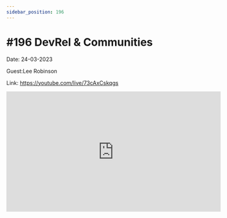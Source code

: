 ```yaml
---
sidebar_position: 196
---
```


# #196 DevRel & Communities

Date: 24-03-2023

Guest:Lee Robinson

Link: https://youtube.com/live/73cAxCskqgs

<iframe width="560" height="315" src="https://www.youtube.com/embed/73cAxCskqgs" title="YouTube video player" frameborder="0" allow="accelerometer; autoplay; clipboard-write; encrypted-media; gyroscope; picture-in-picture; web-share" allowfullscreen></iframe>